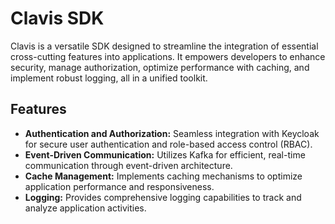 # Clavis SDK

Clavis is a versatile SDK designed to streamline the integration of essential cross-cutting features into applications. It empowers developers to enhance security, manage authorization, optimize performance with caching, and implement robust logging, all in a unified toolkit.

## Features

- **Authentication and Authorization:** Seamless integration with Keycloak for secure user authentication and role-based access control (RBAC).
- **Event-Driven Communication:** Utilizes Kafka for efficient, real-time communication through event-driven architecture.
- **Cache Management:** Implements caching mechanisms to optimize application performance and responsiveness.
- **Logging:** Provides comprehensive logging capabilities to track and analyze application activities.



